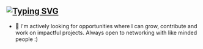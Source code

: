 ## [![Typing SVG](https://readme-typing-svg.demolab.com?font=Fira+Code&size=30&pause=998&color=E35FAB&center=true&vCenter=true&width=435&lines=Hey%2C+I'm+Sunetra+)](https://git.io/typing-svg)


- 🔭 I'm actively looking for opportunities where I can grow, contribute and work on impactful projects. Always open to networking with like minded people :)

